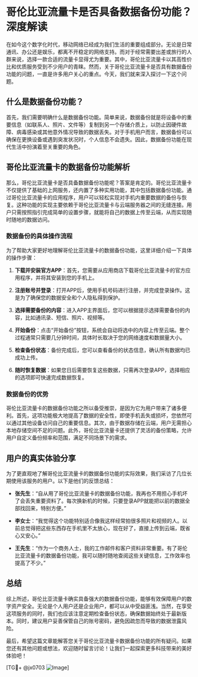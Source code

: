 # 哥伦比亚流量卡是否具备数据备份功能？深度解读

在如今这个数字化时代，移动网络已经成为我们生活的重要组成部分。无论是日常通讯、办公还是娱乐，都离不开稳定的网络支持。而对于经常需要出差或旅行的人群来说，选择一款合适的流量卡显得尤为重要。其中，哥伦比亚流量卡以其高性价比和优质服务受到不少用户的青睐。然而，关于哥伦比亚流量卡是否具有数据备份功能的问题，一直是许多用户关心的重点。今天，我们就来深入探讨一下这个问题。

## 什么是数据备份功能？

首先，我们需要明确什么是数据备份功能。简单来说，数据备份就是将设备中的重要信息（如联系人、照片、文件等）复制到另一个存储介质上，以防止因硬件故障、病毒感染或其他意外情况导致的数据丢失。对于手机用户而言，数据备份可以确保在更换设备或遇到突发状况时，个人信息不会遗失。因此，数据备份功能在现代生活中扮演着至关重要的角色。

## 哥伦比亚流量卡的数据备份功能解析

那么，哥伦比亚流量卡是否具备数据备份功能呢？答案是肯定的。哥伦比亚流量卡不仅提供了基础的上网服务，还内置了多种实用功能，其中包括数据备份功能。通过哥伦比亚流量卡的应用程序，用户可以轻松实现对手机内重要数据的备份与恢复。这种功能的实现主要依赖于哥伦比亚流量卡与云端服务器之间的无缝连接。用户只需按照指引完成简单的设置步骤，就能将自己的数据上传至云端，从而实现随时随地的数据访问。

### 数据备份的具体操作流程

为了帮助大家更好地理解哥伦比亚流量卡的数据备份功能，这里详细介绍一下具体的操作步骤：

1. **下载并安装官方APP**：首先，您需要从应用商店下载哥伦比亚流量卡的官方应用程序，并将其安装到您的手机上。
   
2. **注册账号并登录**：打开APP后，使用手机号码进行注册，并完成登录操作。这是为了确保您的数据安全和个人隐私得到保护。

3. **选择需要备份的内容**：进入APP主界面后，您可以根据提示选择需要备份的内容，比如通讯录、短信、照片、视频等。

4. **开始备份**：点击“开始备份”按钮，系统会自动将选中的内容上传至云端。整个过程通常只需要几分钟时间，具体时长取决于您的网络速度和数据量大小。

5. **检查备份状态**：备份完成后，您可以查看备份的状态信息，确认所有数据均已成功上传。

6. **随时恢复数据**：如果您日后需要恢复这些数据，只需再次登录APP，选择相应的选项即可快速完成数据恢复。

### 数据备份的优势

哥伦比亚流量卡的数据备份功能之所以备受推崇，是因为它为用户带来了诸多便利。首先，这项功能极大地提高了数据的安全性，即使手机丢失或损坏，您依然可以通过其他设备访问自己的重要信息。其次，由于数据存储在云端，用户无需担心本地存储空间不足的问题。此外，哥伦比亚流量卡还提供了灵活的备份策略，允许用户自定义备份频率和范围，满足不同场景下的需求。

## 用户的真实体验分享

为了更直观地了解哥伦比亚流量卡的数据备份功能的实际效果，我们采访了几位长期使用该服务的用户。以下是他们的反馈总结：

- **张先生**：“自从用了哥伦比亚流量卡的数据备份功能，我再也不用担心手机坏了会丢失重要资料了。每次换新机的时候，只要登录APP就能把以前的数据全部找回来，特别方便。”
  
- **李女士**：“我觉得这个功能特别适合像我这样经常拍很多照片和视频的人。以前总觉得把这些东西存在手机里不太放心，现在好了，直接上传到云端，既省心又安心。”

- **王先生**：“作为一个商务人士，我的工作邮件和客户资料非常重要。有了哥伦比亚流量卡的数据备份功能，我可以随时随地查阅这些关键信息，工作效率也提高了不少。”

## 总结

综上所述，哥伦比亚流量卡确实具备强大的数据备份功能，能够有效保障用户的数字资产安全。无论是个人用户还是企业用户，都可以从中受益匪浅。当然，在享受这项服务的同时，我们也应该注意定期检查备份状态，确保数据始终处于最新版本。同时，建议用户妥善保管自己的账号密码，避免因疏忽而导致的数据泄露风险。

最后，希望这篇文章能解答您关于哥伦比亚流量卡数据备份功能的所有疑问。如果您还有其他问题或想法，欢迎随时留言讨论！让我们一起探索更多科技带来的美好体验吧！

[TG💪+ @jx0703 ![Image](https://github.com/user-attachments/assets/dbca1d08-cadb-493c-b0ec-ad6f7a83f270)]